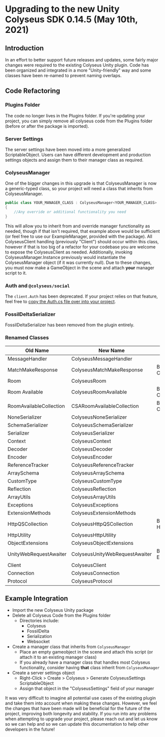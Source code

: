 # Upgrading to the new Unity Colyseus SDK 0.14.5 (May 10th, 2021)

## Introduction

In an effort to better support future releases and updates, some fairly major changes were required to the existing Colyseus Unity plugin. Code has been organized and integrated in a more "Unity-friendly" way and some classes have been re-named to prevent naming overlaps.

## Code Refactoring

### Plugins Folder

The code no longer lives in the Plugins folder. If you're updating your project, you can simply remove all colyseus code from the Plugins folder (before or after the package is imported).

### Server Settings

The server settings have been moved into a more generalized ScriptableObject. Users can have different development and production settings objects and assign them to their manager class as required.

### ColyseusManager

One of the bigger changes in this upgrade is that ColyseusManager is now a generic-typed class, so your project will need a class that inherits from ColyseusManager.

```csharp
public class YOUR_MANAGER_CLASS : ColyseusManager<YOUR_MANAGER_CLASS>
{
    //Any override or additional functionality you need
}
```
This will allow you to inherit from and override manager functionality as needed, though if that isn't required, that example above would be sufficient (or feel free to use our ExampleManager, provided with the package). All ColyseusClient handling (previously "Client") should occur within this class, however if that is too big of a refactor for your codebase you are welcome to expose the ColyseusClient as needed. Additionally, invoking ColyseusManager.Instance previously would instantiate the ColyseusManager object (if it was currently null). Due to these changes, you must now make a GameObject in the scene and attach **your** manager script to it.

### Auth and `@colyseus/social`

The `client.Auth` has been deprecated. If your project relies on that feature, feel free to [copy the Auth.cs file over into your project](https://github.com/colyseus/colyseus-unity3d/blob/2d54b25c1b8118191a627556d06aa14313f269f8/Assets/Plugins/Colyseus/Auth.cs).

### FossilDeltaSerializer

FossilDeltaSerializer has been removed from the plugin entirely.

### Renamed Classes

| **Old Name** | **New Name** | **Notes** |
| --- | --- | --- |
| MessageHandler | ColyseusMessageHandler |
| MatchMakeResponse | ColyseusMatchMakeResponse | Broken out of Client.cs |
| Room | ColyseusRoom |
| Room Available | ColyseusRoomAvailable | Broken out of Client.cs |
| RoomAvailableCollection | CSARoomAvailableCollection | Broken out of Client.cs |
| NoneSerializer | ColyseusNoneSerializer |
| SchemaSerializer | ColyseusSchemaSerializer |
| Serializer | ColyseusSerializer |
| Context | ColyseusContext |
| Decoder | ColyseusDecoder |
| Encoder | ColyseusEncoder |
| ReferenceTracker | ColyseusReferenceTracker |
| ArraySchema | ColyseusArraySchema |
| CustomType | ColyseusCustomType |
| Reflection | ColyseusReflection |
| ArrayUtils | ColyseusArrayUtils |
| Exceptions | ColyseusExceptions |
| ExtensionMethods | ColyseusExtensionMethods |
| HttpQSCollection | ColyseusHttpQSCollection | Broken out of HttpUtility.cs |
| HttpUtility | ColyseusHttpUtility |
| ObjectExtensions | ColyseusObjectExtensions |
| UnityWebRequestAwaiter | ColyseusUnityWebRequestAwaiter | Broken out of ExtensionMethods.cs |
| Client | ColyseusClient |
| Connection | ColyseusConnection |
| Protocol | ColyseusProtocol |

## Example Integration

- Import the new Colyseus Unity package
- Delete all Colyseus Code from the Plugins folder
  - Directories include:
    - Colyseus
    - FossilDelta
    - Serialization
    - Websocket
- Create a manager class that inherits from `ColyseusManager`
  - Place an empty gameobject in the scene and attach this script (or attach it to an existing manager class)
  - If you already have a manager class that handles most Colyseus functionality, consider having **that** class inherit from `ColyseusManager`
- Create a server settings object
  - Right-Click > Create > Colyseus > Generate ColyseusSettings ScriptableObject
  - Assign that object in the "ColyseusSettings" field of your manager

It was very difficult to imagine all potential use cases of the existing plugin and take them into account when making these changes. However, we feel the changes that have been made will be beneficial for the future of the project, improving both longevity and stability. If you run into any problems when attempting to upgrade your project, please reach out and let us know so we can help and so we can update this documentation to help other developers in the future!
